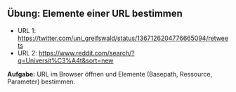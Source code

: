 ## Übung: Elemente einer URL bestimmen 

- URL 1: https://twitter.com/uni_greifswald/status/1367126204776665094/retweets
- URL 2: https://www.reddit.com/search/?q=Universit%C3%A4t&sort=new 

**Aufgabe:** URL im Browser öffnen und Elemente (Basepath, Ressource, Parameter) bestimmen. 

